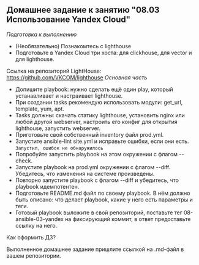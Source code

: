 **Домашнее задание к занятию "08.03 Использование Yandex Cloud"**
---------------------------------------
*Подготовка к выполнению*

 - (Необязательно) Познакомтесь с lighthouse
 - Подготовьте в Yandex Cloud три хоста: для clickhouse, для vector и для lighthouse.

Ссылка на репозиторий LightHouse: https://github.com/VKCOM/lighthouse
*Основная часть*

- Допишите playbook: нужно сделать ещё один play, который устанавливает и настраивает lighthouse.
- При создании tasks рекомендую использовать модули: get_url, template, yum, apt.
- Tasks должны: скачать статику lighthouse, установить nginx или любой другой webserver, настроить его конфиг для открытия lighthouse, запустить webserver. 
- Приготовьте свой собственный inventory файл prod.yml.
- Запустите ansible-lint site.yml и исправьте ошибки, если они есть.
``Запустил, ошибок не обнаружилось``
- Попробуйте запустить playbook на этом окружении с флагом --check.
- Запустите playbook на prod.yml окружении с флагом --diff. Убедитесь, что изменения на системе произведены.
- Повторно запустите playbook с флагом --diff и убедитесь, что playbook идемпотентен.
- Подготовьте README.md файл по своему playbook. В нём должно быть описано: что делает playbook, какие у него есть параметры и теги.
- Готовый playbook выложите в свой репозиторий, поставьте тег 08-ansible-03-yandex на фиксирующий коммит, в ответ предоставьте ссылку на него.

Как оформить ДЗ?

Выполненное домашнее задание пришлите ссылкой на .md-файл в вашем репозитории.
